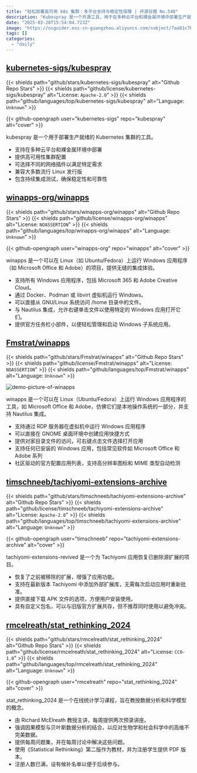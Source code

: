 ```yaml
---
title: "轻松部署高可用 k8s 集群：多平台支持与稳定性保障 | 开源日报 No.548"
description: "Kubespray 是一个开源工具，用于在多种云平台和裸金属环境中部署生产就绪的 Kubernetes 集群，支持高可用性配置和多种网络插件，兼容大多数流行的 Linux 发行版，并包含持续集成测试以确保稳定性和可靠性。"
date: "2025-03-28T15:54:04.723Z"
image: "https://osguider.oss-cn-guangzhou.aliyuncs.com/subject/7aa81c7bb3c209d41ab1a53400782ae1.png"
tags: []
categories:
  - "daily"
---
```


## [kubernetes-sigs/kubespray](https://github.com/kubernetes-sigs/kubespray)

{{< shields path="github/stars/kubernetes-sigs/kubespray" alt="Github Repo Stars" >}} {{< shields path="github/license/kubernetes-sigs/kubespray" alt="License: `Apache-2.0`" >}} {{< shields path="github/languages/top/kubernetes-sigs/kubespray" alt="Language: `Unknown`" >}}

{{< github-opengraph user="kubernetes-sigs" repo="kubespray" alt="cover" >}}

kubespray 是一个用于部署生产就绪的 Kubernetes 集群的工具。

- 支持在多种云平台和裸金属环境中部署
- 提供高可用性集群配置
- 可选择不同的网络插件以满足特定需求
- 兼容大多数流行 Linux 发行版
- 包含持续集成测试，确保稳定性和可靠性
  
## [winapps-org/winapps](https://github.com/winapps-org/winapps)

{{< shields path="github/stars/winapps-org/winapps" alt="Github Repo Stars" >}} {{< shields path="github/license/winapps-org/winapps" alt="License: `NOASSERTION`" >}} {{< shields path="github/languages/top/winapps-org/winapps" alt="Language: `Unknown`" >}}

{{< github-opengraph user="winapps-org" repo="winapps" alt="cover" >}}

winapps 是一个可以在 Linux（如 Ubuntu/Fedora）上运行 Windows 应用程序（如 Microsoft Office 和 Adobe）的项目，提供无缝的集成体验。

- 支持所有 Windows 应用程序，包括 Microsoft 365 和 Adobe Creative Cloud。
- 通过 Docker、Podman 或 libvirt 虚拟机运行 Windows。
- 可以直接从 GNU/Linux 系统访问 /home 目录中的文件。
- 与 Nautilus 集成，允许右键单击文件以使用特定的 Windows 应用打开它们。
- 提供官方任务栏小部件，以便轻松管理和启动 Windows 子系统应用。
  
## [Fmstrat/winapps](https://github.com/Fmstrat/winapps)

{{< shields path="github/stars/Fmstrat/winapps" alt="Github Repo Stars" >}} {{< shields path="github/license/Fmstrat/winapps" alt="License: `NOASSERTION`" >}} {{< shields path="github/languages/top/Fmstrat/winapps" alt="Language: `Unknown`" >}}

![demo-picture-of-winapps](https://static.osguider.com/subject/github/Fmstrat/winapps/16a090b6814dd9a585b8be3c08e904a7.gif)

winapps 是一个可以在 Linux（Ubuntu/Fedora）上运行 Windows 应用程序的工具，如 Microsoft Office 和 Adobe，仿佛它们是本地操作系统的一部分，并支持 Nautilus 集成。

- 支持通过 RDP 服务器在虚拟机中运行 Windows 应用程序
- 可以直接在 GNOME 桌面环境中创建应用快捷方式
- 提供对家目录文件的访问，可右键点击文件选择打开应用
- 支持任何已安装的 Windows 应用，包括常见软件如 Microsoft Office 和 Adobe 系列
- 社区驱动的官方配置应用列表，支持高分辨率图标和 MIME 类型自动检测
  
## [timschneeb/tachiyomi-extensions-archive](https://github.com/timschneeb/tachiyomi-extensions-archive)

{{< shields path="github/stars/timschneeb/tachiyomi-extensions-archive" alt="Github Repo Stars" >}} {{< shields path="github/license/timschneeb/tachiyomi-extensions-archive" alt="License: `Apache-2.0`" >}} {{< shields path="github/languages/top/timschneeb/tachiyomi-extensions-archive" alt="Language: `Unknown`" >}}

{{< github-opengraph user="timschneeb" repo="tachiyomi-extensions-archive" alt="cover" >}}

tachiyomi-extensions-revived 是一个为 Tachiyomi 应用恢复已删除源扩展的项目。

- 恢复了之前被移除的扩展，增强了应用功能。
- 支持在最新版本 Tachiyomi 中添加外部扩展库，无需每次启动应用时重新批准。
- 提供直接下载 APK 文件的选项，方便用户安装使用。
- 具有自定义包名，可以与旧版官方扩展共存，但不推荐同时使用以避免冲突。
  
## [rmcelreath/stat_rethinking_2024](https://github.com/rmcelreath/stat_rethinking_2024)

{{< shields path="github/stars/rmcelreath/stat_rethinking_2024" alt="Github Repo Stars" >}} {{< shields path="github/license/rmcelreath/stat_rethinking_2024" alt="License: `CC0-1.0`" >}} {{< shields path="github/languages/top/rmcelreath/stat_rethinking_2024" alt="Language: `Unknown`" >}}

{{< github-opengraph user="rmcelreath" repo="stat_rethinking_2024" alt="cover" >}}

stat_rethinking_2024 是一个在线统计学习课程，旨在教授数据分析和科学模型的概念。

- 由 Richard McElreath 教授主讲，每周提供两次预录讲座。
- 强调因果模型与贝叶斯数据分析的结合，以应对生物学和社会科学中的高维不完美数据。
- 提供每周问题集，并在每周讨论中解决这些问题。
- 使用《Statistical Rethinking》第二版作为教材，并为注册学生提供 PDF 版本。
- 注册人数已满，设有候补名单以便于后续参与。
  

